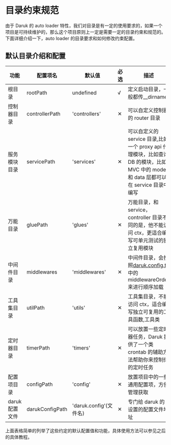 # 目录约束规范

由于 Daruk 的 auto loader 特性，我们对目录是有一定的使用要求的，如果一个项目是可持续维护的，那么这个项目原则上一定是需要一定的目录约束和规范的。下面详细介绍一下，auto loader 的目录要求和如何修改约束配置。

## 默认目录介绍和配置

| 功能           | 配置项名        | 默认值                 | 必选 | 描述                                                                                                                                 |
| -------------- | --------------- | ---------------------- | ---- | ------------------------------------------------------------------------------------------------------------------------------------ |
| 根目录         | rootPath        | undefined              | √    | 定义启动目录，一般都传\_\_dirname                                                                                                    |
| 控制器目录     | controllerPath  | 'controllers'          | ✕    | 可以自定义控制器的 router 目录                                                                                                       |
| 服务模块目录   | servicePath     | 'services'             | ✕    | 可以自定义的 service 目录,比如一个 proxy api 代理模块，比如查询 DB 的模块，比如 MVC 中的 model 和 data 层都可以在 service 目录中编写 |
| 万能目录       | gluePath        | 'glues'                | ✕    | 万能目录，和 service，controller 目录不同的是，他不能访问 ctx，更适合编写可单元测试的独立复用模块                                        |
| 中间件目录     | middlewares     | 'middlewares'          | ✕    | 中间件目录，会按照[daruk.config.ts](./DarukConfig.md)中的 middlewareOrder 来进行顺序加载                                             |
| 工具集目录     | utilPath        | 'utils'                | ✕    | 工具集目录，不能访问 ctx，适合编写独立可复用的工具函数,工具类                                                                        |
| 定时器目录     | timerPath       | 'timers'               | ✕    | 可以放置一些定时器任务，Daruk 提供了一个类 crontab 的辅助方法帮助你来控制你的定时任务                                                |
| 配置项目录     | configPath      | 'config'               | ✕    | 放置项目中的一些通用配置项，方便管理获取                                                                                             |
| daruk 配置文件 | darukConfigPath | 'daruk.config'(文件名) | ✕    | 专门给 daruk 的设置的配置文件地址                                                                                                    |

上面表格简单的列举了这些约定的默认配置值和功能，具体使用方法可以参见之后的具体教程。
